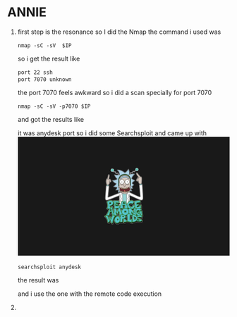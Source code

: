 # ANNIE 
1.  first step is the resonance so I did the Nmap  the command i used was 
	
		nmap -sC -sV  $IP
	so i get the result like 
	
		port 22 ssh
		port 7070 unknown
	the port 7070 feels awkward so i did a scan specially for port 7070

		nmap -sC -sV -p7070 $IP
	and got the results like 

	it was anydesk port so i did some Searchsploit and came up with
![rick](https://github.com/fazilsubair/ctf-notes/blob/main/anne%20thm/rick.jpg)

		searchsploit anydesk 
	the result was 

	and i use the one with the remote code execution

2. 
